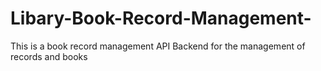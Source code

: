 # Libary-Book-Record-Management-
This is a book record management API Backend for the management of records and books
